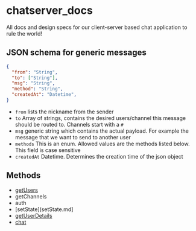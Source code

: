 # chatserver_docs
All docs and design specs for our client-server based chat application to rule the world!

## JSON schema for generic messages

```json
{
  "from": "String",
  "to": ["String"],
  "msg": "String",
  "method": "String",
  "createdAt": "Datetime",
}
```

* `from` lists the nickname from the sender
* `to` Array of strings, contains the desired users/channel this message should be routed to. Channels start with a `#`
* `msg` generic string which contains the actual payload. For example the message that we want to send to another user
* `methods` This is an enum. Allowed values are the methods listed below. This field is case sensitive
* `createdAt` Datetime. Determines the creation time of the json object

## Methods

* [getUsers](getusers.md)
* getChannels
* auth
* [setState](setState.md]
* [getUserDetails](getuserdetails.md)
* [chat](chat.md)